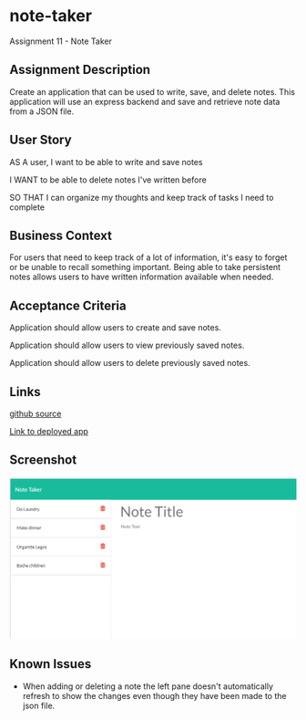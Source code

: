 # note-taker
Assignment 11 - Note Taker

## Assignment Description

Create an application that can be used to write, save, and delete notes. This application will use an express backend and save and retrieve note data from a JSON file.

## User Story

AS A user, I want to be able to write and save notes

I WANT to be able to delete notes I've written before

SO THAT I can organize my thoughts and keep track of tasks I need to complete

## Business Context

For users that need to keep track of a lot of information, it's easy to forget or be unable to recall something important. Being able to take persistent notes allows users to have written information available when needed.

## Acceptance Criteria

Application should allow users to create and save notes.

Application should allow users to view previously saved notes.

Application should allow users to delete previously saved notes.


## Links

[github source](https://github.com/yttel/note-taker)

[Link to deployed app](https://fathomless-cliffs-82699.herokuapp.com/)

## Screenshot

![Use example](./public/assets/images/example.PNG)

## Known Issues

* When adding or deleting a note the left pane doesn't automatically refresh to show the changes even though they have been made to the json file.
